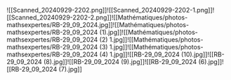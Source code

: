 ![[Scanned_20240929-2202.png]]![[Scanned_20240929-2202-1.png]]![[Scanned_20240929-2202-2.png]]![[Mathématiques/photos-mathsexpertes/RB-29_09_2024.jpg]]![[Mathématiques/photos-mathsexpertes/RB-29_09_2024 (1).jpg]]![[Mathématiques/photos-mathsexpertes/RB-29_09_2024 (2) 1.jpg]]![[Mathématiques/photos-mathsexpertes/RB-29_09_2024 (3) 1.jpg]]![[Mathématiques/photos-mathsexpertes/RB-29_09_2024 (4) 1.jpg]]![[RB-29_09_2024 (10).jpg]]![[RB-29_09_2024 (8).jpg]]![[RB-29_09_2024 (9).jpg]]![[RB-29_09_2024 (6).jpg]]![[RB-29_09_2024 (7).jpg]]